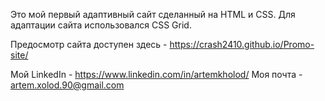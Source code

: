    
   
   Это мой первый адаптивный сайт сделанный на HTML и CSS. Для адаптации сайта использовался CSS Grid.
   
   Предосмотр сайта доступен здесь - https://crash2410.github.io/Promo-site/
   
   Мой LinkedIn - https://www.linkedin.com/in/artemkholod/
   Моя почта - artem.xolod.90@gmail.com
